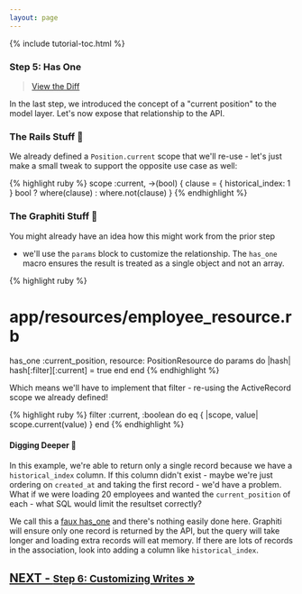 ```yaml
---
layout: page
---
```


{% include tutorial-toc.html %}

<div markdown="1" class="col-md-8">

### Step 5: Has One

> [View the Diff](https://github.com/graphiti-api/employee_directory/compare/step_4_customizations...step_5_has_one)

In the last step, we introduced the concept of a "current position" to
the model layer. Let's now expose that relationship to the API.

### The Rails Stuff 🚂

We already defined a `Position.current` scope that we'll re-use -
let's just make a small tweak to support the opposite use case as
well:

{% highlight ruby %}
scope :current, ->(bool) {
  clause = { historical_index: 1 }
  bool ? where(clause) : where.not(clause)
}
{% endhighlight %}

### The Graphiti Stuff 🎨

You might already have an idea how this might work from the prior step
- we'll use the `params` block to customize the relationship. The
  `has_one` macro ensures the result is treated as a single object and
not an array.

{% highlight ruby %}
# app/resources/employee_resource.rb
has_one :current_position, resource: PositionResource do
  params do |hash|
    hash[:filter][:current] = true
  end
end
{% endhighlight %}

Which means we'll have to implement that filter - re-using the
ActiveRecord scope we already defined!

{% highlight ruby %}
filter :current, :boolean do
  eq { |scope, value| scope.current(value) }
end
{% endhighlight %}

#### Digging Deeper 🧐

In this example, we're able to return only a single record because we
have a `historical_index` column. If this column didn't exist - maybe
we're just ordering on `created_at` and taking the first record - we'd
have a problem. What if we were loading 20 employees and wanted the
`current_position` of each - what SQL would limit the resultset
correctly?

We call this a [faux has_one]({{site.github.url}}/guides/concepts/resources#faux-has-one) and there's nothing easily done here. Graphiti will ensure only one record
is returned by the API, but the query will take longer and loading extra
records will eat memory. If there are lots of records in the
association, look into adding a column like `historical_index`.

</div>

<div class="clearfix">
  <h2 id="next">
    <a href="/tutorial/step_6">
      NEXT - 
      <small>Step 6: Customizing Writes</small>
      &raquo;
    </a>
  </h2>
</div>
